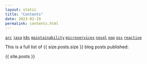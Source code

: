 ```yaml
---
layout: static
title: "Contents"
date: 2023-02-19
permalink: contents.html
---
```


[```arc```](/tag/arc.html)
[```java```](/tag/java.html)
[```k8s```](/tag/k8s.html)
[```maintainability```](/tag/maintainability.html)
[```microservices```](/tag/microservices.html)
[```nosql```](/tag/nosql.html)
[```oop```](/tag/oop.html)
[```oss```](/tag/oss.html)
[```reactive```](/tag/reactive.html)

This is a full list of {{ size.posts.size }} blog posts published:

{{ site.posts }}